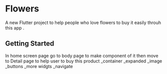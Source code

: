# Flowers

A new Flutter project to help people who love flowers to buy it easily throuh this app .

## Getting Started

In home screen page go to body page to make component of it 
then move to Detail page to help user to buy this product
_container
_expanded
_image
_buttons
_more widgts
_navigate

